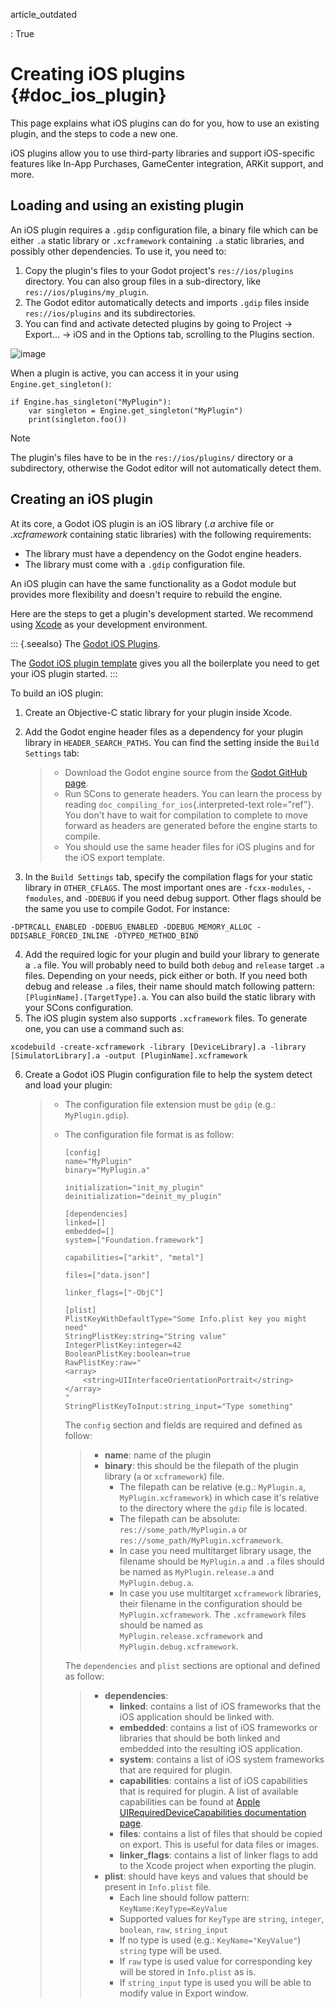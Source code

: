 article_outdated

:   True

# Creating iOS plugins {#doc_ios_plugin}

This page explains what iOS plugins can do for you, how to use an
existing plugin, and the steps to code a new one.

iOS plugins allow you to use third-party libraries and support
iOS-specific features like In-App Purchases, GameCenter integration,
ARKit support, and more.

## Loading and using an existing plugin

An iOS plugin requires a `.gdip` configuration file, a binary file which
can be either `.a` static library or `.xcframework` containing `.a`
static libraries, and possibly other dependencies. To use it, you need
to:

1.  Copy the plugin\'s files to your Godot project\'s
    `res://ios/plugins` directory. You can also group files in a
    sub-directory, like `res://ios/plugins/my_plugin`.
2.  The Godot editor automatically detects and imports `.gdip` files
    inside `res://ios/plugins` and its subdirectories.
3.  You can find and activate detected plugins by going to Project -\>
    Export\... -\> iOS and in the Options tab, scrolling to the Plugins
    section.

![image](img/ios_export_preset_plugins_section.png)

When a plugin is active, you can access it in your using
`Engine.get_singleton()`:

    if Engine.has_singleton("MyPlugin"):
        var singleton = Engine.get_singleton("MyPlugin")
        print(singleton.foo())

> [!NOTE]
> The plugin\'s files have to be in the `res://ios/plugins/` directory
> or a subdirectory, otherwise the Godot editor will not automatically
> detect them.

## Creating an iOS plugin

At its core, a Godot iOS plugin is an iOS library (*.a* archive file or
*.xcframework* containing static libraries) with the following
requirements:

- The library must have a dependency on the Godot engine headers.
- The library must come with a `.gdip` configuration file.

An iOS plugin can have the same functionality as a Godot module but
provides more flexibility and doesn\'t require to rebuild the engine.

Here are the steps to get a plugin\'s development started. We recommend
using [Xcode](https://developer.apple.com/develop/) as your development
environment.

::: {.seealso}
The [Godot iOS
Plugins](https://github.com/godotengine/godot-ios-plugins).

The [Godot iOS plugin
template](https://github.com/naithar/godot_ios_plugin) gives you all the
boilerplate you need to get your iOS plugin started.
:::

To build an iOS plugin:

1.  Create an Objective-C static library for your plugin inside Xcode.

2.  Add the Godot engine header files as a dependency for your plugin
    library in `HEADER_SEARCH_PATHS`. You can find the setting inside
    the `Build Settings` tab:

    > - Download the Godot engine source from the [Godot GitHub
    >   page](https://github.com/godotengine/godot).
    > - Run SCons to generate headers. You can learn the process by
    >   reading `doc_compiling_for_ios`{.interpreted-text role="ref"}.
    >   You don\'t have to wait for compilation to complete to move
    >   forward as headers are generated before the engine starts to
    >   compile.
    > - You should use the same header files for iOS plugins and for the
    >   iOS export template.

3.  In the `Build Settings` tab, specify the compilation flags for your
    static library in `OTHER_CFLAGS`. The most important ones are
    `-fcxx-modules`, `-fmodules`, and `-DDEBUG` if you need debug
    support. Other flags should be the same you use to compile Godot.
    For instance:

<!-- -->

    -DPTRCALL_ENABLED -DDEBUG_ENABLED -DDEBUG_MEMORY_ALLOC -DDISABLE_FORCED_INLINE -DTYPED_METHOD_BIND

4.  Add the required logic for your plugin and build your library to
    generate a `.a` file. You will probably need to build both `debug`
    and `release` target `.a` files. Depending on your needs, pick
    either or both. If you need both debug and release `.a` files, their
    name should match following pattern: `[PluginName].[TargetType].a`.
    You can also build the static library with your SCons configuration.
5.  The iOS plugin system also supports `.xcframework` files. To
    generate one, you can use a command such as:

<!-- -->

    xcodebuild -create-xcframework -library [DeviceLibrary].a -library [SimulatorLibrary].a -output [PluginName].xcframework

6.  Create a Godot iOS Plugin configuration file to help the system
    detect and load your plugin:

    > - The configuration file extension must be `gdip` (e.g.:
    >   `MyPlugin.gdip`).
    >
    > - The configuration file format is as follow:
    >
    >       [config]
    >       name="MyPlugin"
    >       binary="MyPlugin.a"
    >
    >       initialization="init_my_plugin"
    >       deinitialization="deinit_my_plugin"
    >
    >       [dependencies]
    >       linked=[]
    >       embedded=[]
    >       system=["Foundation.framework"]
    >
    >       capabilities=["arkit", "metal"]
    >
    >       files=["data.json"]
    >
    >       linker_flags=["-ObjC"]
    >
    >       [plist]
    >       PlistKeyWithDefaultType="Some Info.plist key you might need"
    >       StringPlistKey:string="String value"
    >       IntegerPlistKey:integer=42
    >       BooleanPlistKey:boolean=true
    >       RawPlistKey:raw="
    >       <array>
    >           <string>UIInterfaceOrientationPortrait</string>
    >       </array>
    >       "
    >       StringPlistKeyToInput:string_input="Type something"
    >
    >   The `config` section and fields are required and defined as
    >   follow:
    >
    >   > - **name**: name of the plugin
    >   > - **binary**: this should be the filepath of the plugin
    >   >   library (`a` or `xcframework`) file.
    >   >   - The filepath can be relative (e.g.: `MyPlugin.a`,
    >   >     `MyPlugin.xcframework`) in which case it\'s relative to
    >   >     the directory where the `gdip` file is located.
    >   >   - The filepath can be absolute: `res://some_path/MyPlugin.a`
    >   >     or `res://some_path/MyPlugin.xcframework`.
    >   >   - In case you need multitarget library usage, the filename
    >   >     should be `MyPlugin.a` and `.a` files should be named as
    >   >     `MyPlugin.release.a` and `MyPlugin.debug.a`.
    >   >   - In case you use multitarget `xcframework` libraries, their
    >   >     filename in the configuration should be
    >   >     `MyPlugin.xcframework`. The `.xcframework` files should be
    >   >     named as `MyPlugin.release.xcframework` and
    >   >     `MyPlugin.debug.xcframework`.
    >
    >   The `dependencies` and `plist` sections are optional and defined
    >   as follow:
    >
    >   > - **dependencies**:
    >   >   - **linked**: contains a list of iOS frameworks that the iOS
    >   >     application should be linked with.
    >   >   - **embedded**: contains a list of iOS frameworks or
    >   >     libraries that should be both linked and embedded into the
    >   >     resulting iOS application.
    >   >   - **system**: contains a list of iOS system frameworks that
    >   >     are required for plugin.
    >   >   - **capabilities**: contains a list of iOS capabilities that
    >   >     is required for plugin. A list of available capabilities
    >   >     can be found at [Apple UIRequiredDeviceCapabilities
    >   >     documentation
    >   >     page](https://developer.apple.com/documentation/bundleresources/information_property_list/uirequireddevicecapabilities).
    >   >   - **files**: contains a list of files that should be copied
    >   >     on export. This is useful for data files or images.
    >   >   - **linker_flags**: contains a list of linker flags to add
    >   >     to the Xcode project when exporting the plugin.
    >   > - **plist**: should have keys and values that should be
    >   >   present in `Info.plist` file.
    >   >   - Each line should follow pattern:
    >   >     `KeyName:KeyType=KeyValue`
    >   >   - Supported values for `KeyType` are `string`, `integer`,
    >   >     `boolean`, `raw`, `string_input`
    >   >   - If no type is used (e.g.: `KeyName="KeyValue"`) `string`
    >   >     type will be used.
    >   >   - If `raw` type is used value for corresponding key will be
    >   >     stored in `Info.plist` as is.
    >   >   - If `string_input` type is used you will be able to modify
    >   >     value in Export window.
